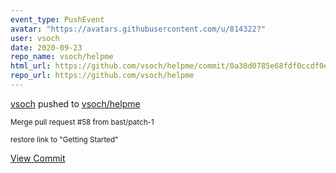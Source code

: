 ```yaml
---
event_type: PushEvent
avatar: "https://avatars.githubusercontent.com/u/814322?"
user: vsoch
date: 2020-09-23
repo_name: vsoch/helpme
html_url: https://github.com/vsoch/helpme/commit/0a30d0785e68fdf0ccdf0e0944438fec9882af6c
repo_url: https://github.com/vsoch/helpme
---
```


<a href='https://github.com/vsoch' target='_blank'>vsoch</a> pushed to <a href='https://github.com/vsoch/helpme' target='_blank'>vsoch/helpme</a>

<small>Merge pull request #58 from bast/patch-1

restore link to "Getting Started"</small>

<a href='https://github.com/vsoch/helpme/commit/0a30d0785e68fdf0ccdf0e0944438fec9882af6c' target='_blank'>View Commit</a>
